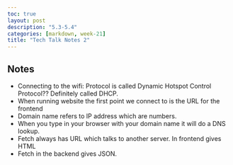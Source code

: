 ```yaml
---
toc: true
layout: post
description: "5.3-5.4"
categories: [markdown, week-21]
title: "Tech Talk Notes 2"
---
```


## Notes

- Connecting to the wifi: Protocol is called Dynamic Hotspot Control Protocol?? Definitely called DHCP. 
- When running website the first point we connect to is the URL for the frontend
- Domain name refers to IP address which are numbers.
- When you type in your browser with your domain name it will do a DNS lookup.
- Fetch always has URL which talks to another server. In frontend gives HTML
- Fetch in the backend gives JSON.